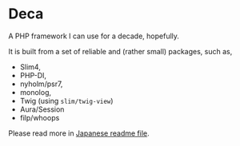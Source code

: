 Deca
====

A PHP framework I can use for a decade, hopefully. 

It is built from a set of reliable and (rather small) packages, such as,

- Slim4,
- PHP-DI,
- nyholm/psr7,
- monolog,
- Twig (using `slim/twig-view`)
- Aura/Session
- filp/whoops

Please read more in [Japanese readme file](README.ja.md). 